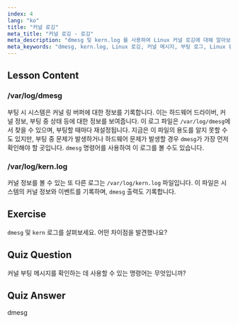 ```yaml
---
index: 4
lang: "ko"
title: "커널 로깅"
meta_title: "커널 로깅 - 로깅"
meta_description: "dmesg 및 kern.log 를 사용하여 Linux 커널 로깅에 대해 알아보세요. 부팅 메시지 및 하드웨어 문제를 이해합니다. 시스템 통찰력을 위해 커널 로그를 탐색합니다."
meta_keywords: "dmesg, kern.log, Linux 로깅, 커널 메시지, 부팅 로그, Linux 튜토리얼, 초보자 가이드"
---
```


## Lesson Content

### /var/log/dmesg

부팅 시 시스템은 커널 링 버퍼에 대한 정보를 기록합니다. 이는 하드웨어 드라이버, 커널 정보, 부팅 중 상태 등에 대한 정보를 보여줍니다. 이 로그 파일은 `/var/log/dmesg`에서 찾을 수 있으며, 부팅할 때마다 재설정됩니다. 지금은 이 파일의 용도를 알지 못할 수도 있지만, 부팅 중 문제가 발생하거나 하드웨어 문제가 발생할 경우 `dmesg`가 가장 먼저 확인해야 할 곳입니다. `dmesg` 명령어를 사용하여 이 로그를 볼 수도 있습니다.

### /var/log/kern.log

커널 정보를 볼 수 있는 또 다른 로그는 `/var/log/kern.log` 파일입니다. 이 파일은 시스템의 커널 정보와 이벤트를 기록하며, `dmesg` 출력도 기록합니다.

## Exercise

`dmesg` 및 `kern` 로그를 살펴보세요. 어떤 차이점을 발견했나요?

## Quiz Question

커널 부팅 메시지를 확인하는 데 사용할 수 있는 명령어는 무엇입니까?

## Quiz Answer

dmesg
